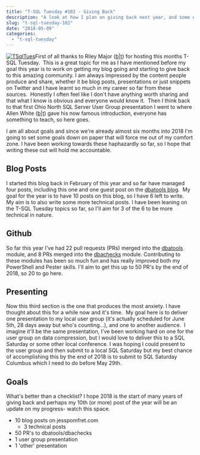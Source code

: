 ```yaml
---
title: "T-SQL Tuesday #102 - Giving Back"
description: "A look at how I plan on giving back next year, and some goal setting."
slug: "t-sql-tuesday-102"
date: "2018-05-09"
categories:
  - "t-sql-tuesday"
---
```


<!--
TODO:
 - T-SQL image float left
-->

[![TSqlTues](tsqltues-300x300.png)](https://scribnasium.com/2018/05/giving-back-t-sql-tuesday-102-invite/)First of all thanks to Riley Major ([b](https://scribnasium.com)|[t](https://twitter.com/RileyMajor)) for hosting this months T-SQL Tuesday.  This is a great topic for me as I have mentioned before my goal this year is to work on getting my blog going and starting to give back to this amazing community. I am always impressed by the content people produce and share, whether it be blog posts, presentations or just snippets on Twitter and I have learnt so much in my career so far from these sources.  Honestly I often feel like I don't have anything worth sharing and that what I know is obvious and everyone would know it.  Then I think back to that first Ohio North SQL Server User Group presentation I went to where Allen White ([b](http://dataperfpro.com/blog/)|[t](https://twitter.com/SQLRunr)) gave his now famous introduction, everyone has something to teach, so here goes.

I am all about goals and since we're already almost six months into 2018 I'm going to set some goals down on paper that will force me out of my comfort zone. I have been working towards these haphazardly so far, so I hope that writing these out will hold me accountable.

## Blog Posts

I started this blog back in February of this year and so far have managed four posts, including this one and one guest post on the [dbatools blog](https://dbatools.io/migrating-application-dbs/).  My goal for the year is to have 10 posts on this blog, so I have 6 left to write.  My aim is to also write some more technical posts. I have been leaning on the T-SQL Tuesday topics so far, so I'll aim for 3 of the 6 to be more technical in nature.

## Github

So far this year I've had 22 pull requests (PRs) merged into the [dbatools](https://github.com/sqlcollaborative/dbatools) module, and 8 PRs merged into the [dbachecks](https://github.com/sqlcollaborative/dbachecks) module. Contributing to these modules has been so much fun and has really improved both my PowerShell and Pester skills. I'll aim to get this up to 50 PR's by the end of 2018, so 20 to go here.

## Presenting

Now this third section is the one that produces the most anxiety. I have thought about this for a while now and it's time.  My goal here is to deliver one presentation to my local user group (it's actually scheduled for June 5th, 28 days away but who's counting...), and one to another audience.  I imagine it'll be the same presentation, I've been working hard on one for the user group on data compression, but I would love to deliver this to a SQL Saturday or some other local conference. I was hoping I could present to the user group and then submit to a local SQL Saturday but my best chance of accomplishing this by the end of 2018 is to submit to SQL Saturday Columbus which I need to do before May 29th.

## Goals

What's better than a checklist? I hope 2018 is the start of many years of giving back and perhaps my 10th (or more) post of the year will be an update on my progress- watch this space.

- 10 blog posts on jesspomfret.com
  - 3 technical posts
- 50 PR's to dbatools/dbachecks
- 1 user group presentation
- 1 'other' presentation
